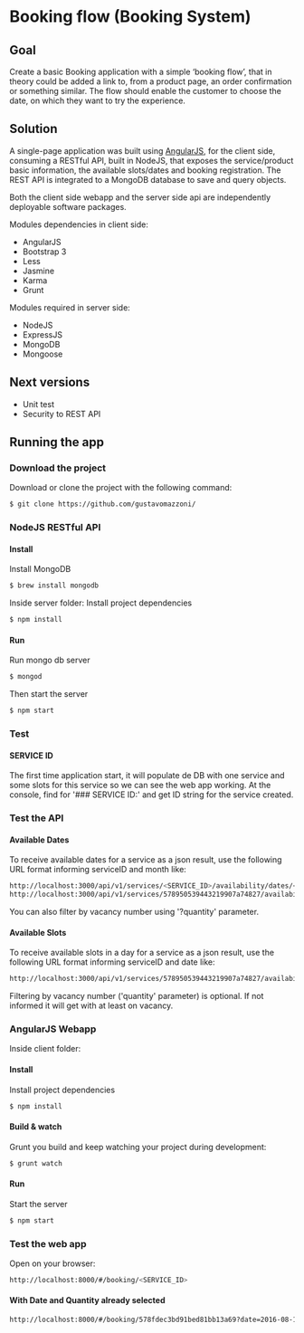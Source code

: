 # Booking flow (Booking System)
## Goal
Create a basic Booking application with a simple ‘booking flow’, that in theory could be added a link to, from a product page, an order confirmation or something similar. The flow should enable the customer to choose the date, on which they want to try the experience.

## Solution
A single-page application was built using [AngularJS](https://angularjs.org/), for the client side, consuming a RESTful API, built in NodeJS, that exposes the service/product basic information, the available slots/dates and booking registration. The REST API is integrated to a MongoDB database to save and query objects.

Both the client side webapp and the server side api are independently deployable software packages.

Modules dependencies in client side:
* AngularJS
* Bootstrap 3
* Less
* Jasmine
* Karma
* Grunt

Modules required in server side:
* NodeJS
* ExpressJS
* MongoDB
* Mongoose

## Next versions
* Unit test
* Security to REST API

## Running the app
### Download the project
Download or clone the project with the following command:
```sh
$ git clone https://github.com/gustavomazzoni/
```

### NodeJS RESTful API
#### Install
Install MongoDB
```sh
$ brew install mongodb
```
Inside server folder:
Install project dependencies
```sh
$ npm install
```
#### Run
Run mongo db server
```sh
$ mongod
```
Then start the server
```sh
$ npm start
```
### Test
#### SERVICE ID
The first time application start, it will populate de DB with one service and some slots for this service so we can see the web app working. At the console, find for '### SERVICE ID:' and get ID string for the service created.

### Test the API
#### Available Dates
To receive available dates for a service as a json result, use the following URL format informing serviceID and month like:
```sh
http://localhost:3000/api/v1/services/<SERVICE_ID>/availability/dates/<MONTH>
http://localhost:3000/api/v1/services/578950539443219907a74827/availability/dates/2016-08
```
You can also filter by vacancy number using '?quantity' parameter.
#### Available Slots
To receive available slots in a day for a service as a json result, use the following URL format informing serviceID and date like:
```sh
http://localhost:3000/api/v1/services/578950539443219907a74827/availability/slots?date=2016-08-22&quantity=3
```
Filtering by vacancy number ('quantity' parameter) is optional. If not informed it will get with at least on vacancy.


### AngularJS Webapp
Inside client folder:
#### Install
Install project dependencies
```sh
$ npm install
```
#### Build & watch
Grunt you build and keep watching your project during development:
```sh
$ grunt watch
```
#### Run
Start the server
```sh
$ npm start
```

### Test the web app
Open on your browser:
```sh
http://localhost:8000/#/booking/<SERVICE_ID>
```
#### With Date and Quantity already selected
```sh
http://localhost:8000/#/booking/578fdec3bd91bed81bb13a69?date=2016-08-13&quantity=3
```
